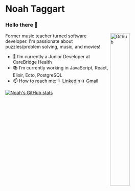 # Noah Taggart
### Hello there 👋


<img width="35%" align="right" alt="Github" src= "https://user-images.githubusercontent.com/96712524/156795265-2f344373-bb82-47f2-8031-f1326e7cfe9d.gif" />

Former music teacher turned software developer. I'm passionate about puzzles/problem solving, music, and movies!


- 🔭 I’m currently a Junior Developer at CareBridge Health
- 📚 I’m currently working in JavaScript, React, Elixir, Ecto, PostgreSQL
- 📫 How to reach me: <a href="https://www.linkedin.com/in/noahtaggart/" target="_blank" rel="noopener noreferrer"><img width="15px" alt="linked in logo" src ="https://user-images.githubusercontent.com/96712524/156796988-c3d6b164-6b61-49d8-9875-9179063e12d5.png" />LinkedIn</a> <a href="mailto:taggartnoah@gmail.com" target="_blank" rel="noopener noreferrer"><img width="15px" alt="gmail logo" src="https://user-images.githubusercontent.com/96712524/156797504-074185e5-8323-43a1-a63f-505ab29c1835.png"/>Gmail</a>
<!-- - 👯 I’m looking for a career in software development.  -->

[![Noah's GitHub stats](https://github-readme-stats.vercel.app/api?username=noahtaggart&theme=midnight-purple)](https://github.com/noahtaggart/)
